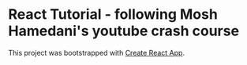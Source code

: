 # React Tutorial - following Mosh Hamedani's youtube crash course

This project was bootstrapped with [Create React App](https://github.com/facebook/create-react-app).
